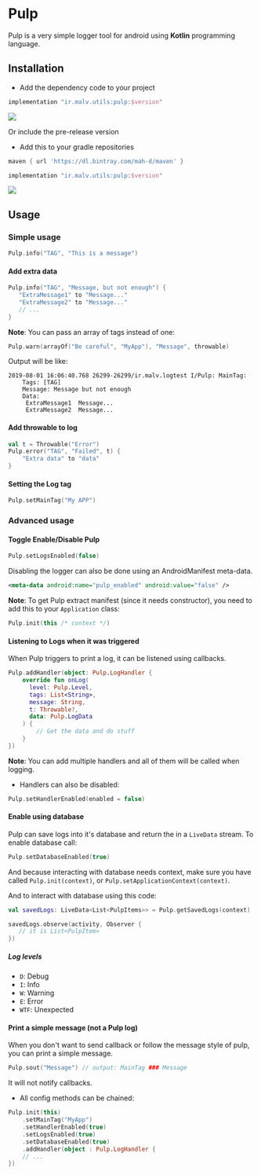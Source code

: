 # Pulp
Pulp is a very simple logger tool for android using **Kotlin** programming language.


## Installation

* Add the dependency code to your project

```groovy
implementation "ir.malv.utils:pulp:$version"
```
<img src="https://img.shields.io/github/release/mahdi-malv/pulp"></img>

Or include the pre-release version

* Add this to your gradle repositories
```groovy
maven { url 'https://dl.bintray.com/mah-d/maven' }
```

```groovy
implementation "ir.malv.utils:pulp:$version"
```
<img src="https://img.shields.io/github/release-pre/mahdi-malv/pulp"></img>


## Usage

### Simple usage

```kotlin
Pulp.info("TAG", "This is a message")
```

#### Add extra data

```kotlin
Pulp.info("TAG", "Message, but not enough") {
   "ExtraMessage1" to "Message..."
   "ExtraMessage2" to "Message..."
   // ...
}
```

**Note**: You can pass an array of tags instead of one:
```kotlin
Pulp.warn(arrayOf("Be careful", "MyApp"), "Message", throwable)
```

Output will be like:
```
2019-08-01 16:06:40.768 26299-26299/ir.malv.logtest I/Pulp: MainTag:
    Tags: [TAG]
    Message: Message but not enough
    Data:
     ExtraMessage1  Message...
     ExtraMessage2  Message...
```

#### Add throwable to log

```kotlin
val t = Throwable("Error")
Pulp.error("TAG", "Failed", t) {
    "Extra data" to "data"
}
```

#### Setting the Log tag

```kotlin
Pulp.setMainTag("My APP")
```

### Advanced usage

#### Toggle Enable/Disable Pulp

```kotlin
Pulp.setLogsEnabled(false)
```

Disabling the logger can also be done using an AndroidManifest meta-data.

```xml
<meta-data android:name="pulp_enabled" android:value="false" />
```
**Note**: To get Pulp extract manifest (since it needs constructor), you need to add this to your `Application` class:

```kotlin
Pulp.init(this /* context */)
```

#### Listening to Logs when it was triggered

When Pulp triggers to print a log, it can be listened using callbacks.

```kotlin
Pulp.addHandler(object: Pulp.LogHandler {
    override fun onLog(
      level: Pulp.Level,
      tags: List<String>,
      message: String,
      t: Throwable?,
      data: Pulp.LogData
    ) {
        // Get the data and do stuff
    }
})
```

**Note**: You can add multiple handlers and all of them will be called when logging.
* Handlers can also be disabled:

```kotlin
Pulp.setHandlerEnabled(enabled = false)
```

#### Enable using database

Pulp can save logs into it's database and return the in a `LiveData` stream.
To enable database call:

```kotlin
Pulp.setDatabaseEnabled(true)
```

And because interacting with database needs context, make sure you have called `Pulp.init(context)`, or `Pulp.setApplicationContext(context)`.

And to interact with database using this code:

```kotlin
val savedLogs: LiveData<List<PulpItems>> = Pulp.getSavedLogs(context)

savedLogs.observe(activity, Observer {
   // it is List<PulpItem>
})
```

##### Log levels
* `D`: Debug
* `I`: Info
* `W`: Warning
* `E`: Error
* `WTF`: Unexpected

#### Print a simple message (not a Pulp log)
When you don't want to send callback or follow the message style of pulp, you can print a simple message.

```kotlin
Pulp.sout("Message") // output: MainTag ### Message
```
It will not notify callbacks.


* All config methods can be chained:

```kotlin
Pulp.init(this)
    .setMainTag("MyApp")
    .setHandlerEnabled(true)
    .setLogsEnabled(true)
    .setDatabaseEnabled(true)
    .addHandler(object : Pulp.LogHandler {
    // ...
})
```
